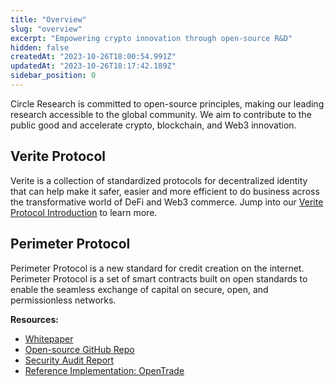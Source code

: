```yaml
---
title: "Overview"
slug: "overview"
excerpt: "Empowering crypto innovation through open-source R&D"
hidden: false
createdAt: "2023-10-26T18:00:54.991Z"
updatedAt: "2023-10-26T18:17:42.189Z"
sidebar_position: 0
---
```

Circle Research is committed to open-source principles, making our leading research accessible to the global community. We aim to contribute to the public good and accelerate crypto, blockchain, and Web3 innovation. 

## Verite Protocol

Verite is a collection of standardized protocols for decentralized identity that can help make it safer, easier and more efficient to do business across the transformative world of DeFi and Web3 commerce. Jump into our [Verite Protocol Introduction](verite-protocol/verite-protocol-introduction) to learn more.

## Perimeter Protocol

Perimeter Protocol is a new standard for credit creation on the internet. Perimeter Protocol is a set of smart contracts built on open standards to enable the seamless exchange of capital on secure, open, and permissionless networks.

**Resources:**

- <a href="https://6778953.fs1.hubspotusercontent-na1.net/hubfs/6778953/Circle%20Research/Whitepapers/Perimeter_Protocol_Circle_Research.pdf" target="_blank">Whitepaper</a>
- <a href="https://github.com/circlefin/perimeter-protocol" target="_blank">Open-source GitHub Repo</a>
- <a href="https://6778953.fs1.hubspotusercontent-na1.net/hubfs/6778953/Circle%20Research/1-Pagers/ChainSecurity_Circle_Perimeter_audit_confidential%20(1).pdf" target="_blank">Security Audit Report</a>
- <a href="https://opentrade.gitbook.io/opentrade-docs/" target="_blank">Reference Implementation: OpenTrade</a>